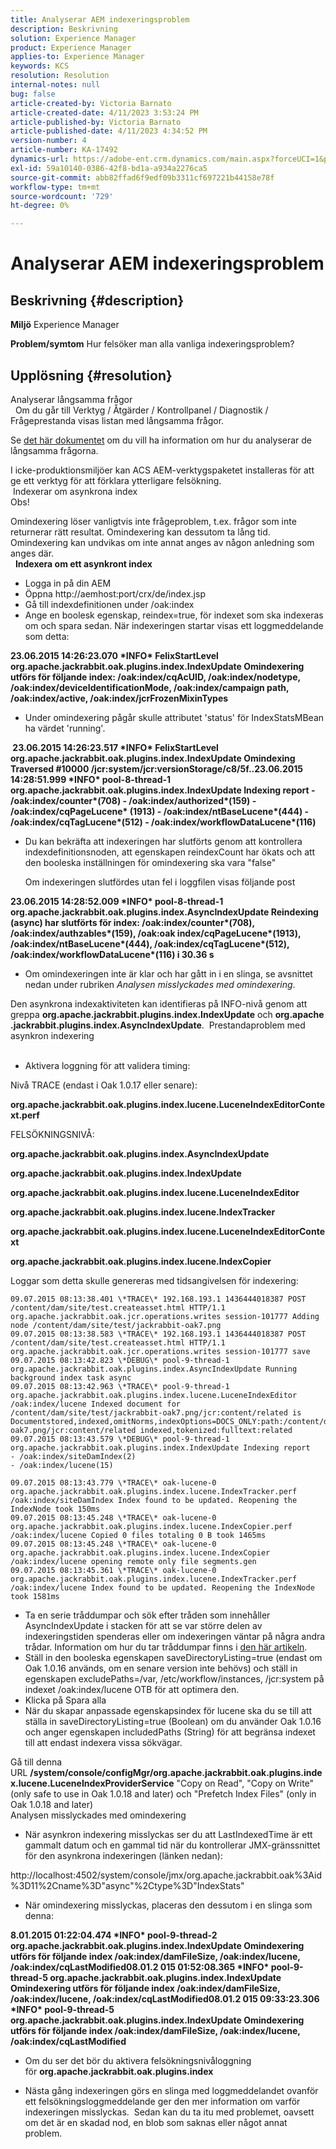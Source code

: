```yaml
---
title: Analyserar AEM indexeringsproblem
description: Beskrivning
solution: Experience Manager
product: Experience Manager
applies-to: Experience Manager
keywords: KCS
resolution: Resolution
internal-notes: null
bug: false
article-created-by: Victoria Barnato
article-created-date: 4/11/2023 3:53:24 PM
article-published-by: Victoria Barnato
article-published-date: 4/11/2023 4:34:52 PM
version-number: 4
article-number: KA-17492
dynamics-url: https://adobe-ent.crm.dynamics.com/main.aspx?forceUCI=1&pagetype=entityrecord&etn=knowledgearticle&id=8ef51dfc-80d8-ed11-a7c7-6045bd006d92
exl-id: 59a10140-0386-42f8-bd1a-a934a2276ca5
source-git-commit: abb82ffad6f9edf09b3311cf697221b44158e78f
workflow-type: tm+mt
source-wordcount: '729'
ht-degree: 0%

---
```


# Analyserar AEM indexeringsproblem

## Beskrivning {#description}

<b>Miljö</b>
Experience Manager


<b>Problem/symtom</b>
Hur felsöker man alla vanliga indexeringsproblem?


## Upplösning {#resolution}

Analyserar långsamma frågor<br> 
Om du går till Verktyg / Åtgärder / Kontrollpanel / Diagnostik / Frågeprestanda visas listan med långsamma frågor.

Se [det här dokumentet](https://docs.adobe.com/docs/en/aem/6-2/deploy/platform/queries-and-indexing.html#Troubleshooting%20indexing%20issues) om du vill ha information om hur du analyserar de långsamma frågorna.

I icke-produktionsmiljöer kan ACS AEM-verktygspaketet installeras för att ge ett verktyg för att förklara ytterligare felsökning.
<br> Indexerar om asynkrona index<br>
Obs!

Omindexering löser vanligtvis inte frågeproblem, t.ex. frågor som inte returnerar rätt resultat. Omindexering kan dessutom ta lång tid. Omindexering kan undvikas om inte annat anges av någon anledning som anges där.
<br> 
<b>Indexera om ett asynkront index</b>

- Logga in på din AEM
- Öppna http://aemhost:port/crx/de/index.jsp
- Gå till indexdefinitionen under /oak:index
- Ange en boolesk egenskap, reindex=true, för indexet som ska indexeras om och spara sedan. När indexeringen startar visas ett loggmeddelande som detta:


<b>23.06.2015 14:26:23.070 \*INFO\* FelixStartLevel org.apache.jackrabbit.oak.plugins.index.IndexUpdate Omindexering utförs för följande index: /oak:index/cqAcUID, /oak:index/nodetype, /oak:index/deviceIdentificationMode, /oak:index/campaign path, /oak:index/active, /oak:index/jcrFrozenMixinTypes</b>

- Under omindexering pågår skulle attributet &#39;status&#39; för IndexStatsMBean ha värdet &#39;running&#39;.

<b> 23.06.2015 14:26:23.517 \*INFO\* FelixStartLevel org.apache.jackrabbit.oak.plugins.index.IndexUpdate Omindexing Traversed #10000 /jcr:system/jcr:versionStorage/c8/5f..23.06.2015 14:28:51.999 \*INFO\* pool-8-thread-1 org.apache.jackrabbit.oak.plugins.index.IndexUpdate Indexing report - /oak:index/counter\*(708) - /oak:index/authorized\*(159) - /oak:index/cqPageLucene\* (1913) - /oak:index/ntBaseLucene\*(444) - /oak:index/cqTagLucene\*(512) - /oak:index/workflowDataLucene\*(116)</b>
- Du kan bekräfta att indexeringen har slutförts genom att kontrollera indexdefinitionsnoden, att egenskapen reindexCount har ökats och att den booleska inställningen för omindexering ska vara &quot;false&quot;

  Om indexeringen slutfördes utan fel i loggfilen visas följande post

<b>23.06.2015 14:28:52.009 \*INFO\* pool-8-thread-1 org.apache.jackrabbit.oak.plugins.index.AsyncIndexUpdate Reindexing (async) har slutförts för index: /oak:index/counter\*(708), /oak:index/authzables\*(159), /oak:oak index/cqPageLucene\*(1913), /oak:index/ntBaseLucene\*(444), /oak:index/cqTagLucene\*(512), /oak:index/workflowDataLucene\*(116) i 30.36 s</b>
- Om omindexeringen inte är klar och har gått in i en slinga, se avsnittet nedan under rubriken *Analysen misslyckades med omindexering*.


Den asynkrona indexaktiviteten kan identifieras på INFO-nivå genom att greppa <b>org.apache.jackrabbit.plugins.index.IndexUpdate</b> och <b>org.apache.jackrabbit.plugins.index.AsyncIndexUpdate</b>.
 Prestandaproblem med asynkron indexering<br> 
- Aktivera loggning för att validera timing:


Nivå TRACE (endast i Oak 1.0.17 eller senare):

<b>org.apache.jackrabbit.oak.plugins.index.lucene.LuceneIndexEditorContext.perf</b>

FELSÖKNINGSNIVÅ:

<b>org.apache.jackrabbit.oak.plugins.index.AsyncIndexUpdate</b>

<b>org.apache.jackrabbit.oak.plugins.index.IndexUpdate</b>

<b>org.apache.jackrabbit.oak.plugins.index.lucene.LuceneIndexEditor</b>

<b>org.apache.jackrabbit.oak.plugins.index.lucene.IndexTracker</b>

<b>org.apache.jackrabbit.oak.plugins.index.lucene.LuceneIndexEditorContext</b>

<b>org.apache.jackrabbit.oak.plugins.index.lucene.IndexCopier</b>

Loggar som detta skulle genereras med tidsangivelsen för indexering:

```
09.07.2015 08:13:38.401 \*TRACE\* 192.168.193.1 1436444018387 POST /content/dam/site/test.createasset.html HTTP/1.1 org.apache.jackrabbit.oak.jcr.operations.writes session-101777 Adding node /content/dam/site/test/jackrabbit-oak7.png
09.07.2015 08:13:38.583 \*TRACE\* 192.168.193.1 1436444018387 POST /content/dam/site/test.createasset.html HTTP/1.1 org.apache.jackrabbit.oak.jcr.operations.writes session-101777 save
09.07.2015 08:13:42.823 \*DEBUG\* pool-9-thread-1 org.apache.jackrabbit.oak.plugins.index.AsyncIndexUpdate Running background index task async
09.07.2015 08:13:42.963 \*TRACE\* pool-9-thread-1 org.apache.jackrabbit.oak.plugins.index.lucene.LuceneIndexEditor /oak:index/lucene Indexed document for /content/dam/site/test/jackrabbit-oak7.png/jcr:content/related is Documentstored,indexed,omitNorms,indexOptions=DOCS_ONLY:path:/content/dam/site/test/jackrabbit-oak7.png/jcr:content/related indexed,tokenized:fulltext:related
09.07.2015 08:13:43.579 \*DEBUG\* pool-9-thread-1 org.apache.jackrabbit.oak.plugins.index.IndexUpdate Indexing report
- /oak:index/siteDamIndex(2)
- /oak:index/lucene(15)
```

```
09.07.2015 08:13:43.779 \*TRACE\* oak-lucene-0 org.apache.jackrabbit.oak.plugins.index.lucene.IndexTracker.perf /oak:index/siteDamIndex Index found to be updated. Reopening the IndexNode took 150ms
09.07.2015 08:13:45.248 \*TRACE\* oak-lucene-0 org.apache.jackrabbit.oak.plugins.index.lucene.IndexCopier.perf /oak:index/lucene Copied 0 files totaling 0 B took 1465ms
09.07.2015 08:13:45.248 \*TRACE\* oak-lucene-0 org.apache.jackrabbit.oak.plugins.index.lucene.IndexCopier /oak:index/lucene opening remote only file segments.gen
09.07.2015 08:13:45.361 \*TRACE\* oak-lucene-0 org.apache.jackrabbit.oak.plugins.index.lucene.IndexTracker.perf /oak:index/lucene Index found to be updated. Reopening the IndexNode took 1581ms
```

- Ta en serie tråddumpar och sök efter tråden som innehåller AsyncIndexUpdate i stacken för att se var större delen av indexeringstiden spenderas eller om indexeringen väntar på några andra trådar. Information om hur du tar tråddumpar finns i [den här artikeln](https://experienceleague.adobe.com/docs/experience-cloud-kcs/kbarticles/KA-17452.html).
- Ställ in den booleska egenskapen saveDirectoryListing=true (endast om Oak 1.0.16 används, om en senare version inte behövs) och ställ in egenskapen excludePaths=/var, /etc/workflow/instances, /jcr:system på indexet /oak:index/lucene OTB för att optimera den.
- Klicka på Spara alla
- När du skapar anpassade egenskapsindex för lucene ska du se till att ställa in saveDirectoryListing=true (Boolean) om du använder Oak 1.0.16 och anger egenskapen includedPaths (String) för att begränsa indexet till att endast indexera vissa sökvägar.


Gå till denna URL <b>/system/console/configMgr/org.apache.jackrabbit.oak.plugins.index.lucene.LuceneIndexProviderService</b> &quot;Copy on Read&quot;, &quot;Copy on Write&quot; (only safe to use in Oak 1.0.18 and later) och &quot;Prefetch Index Files&quot; (only in Oak 1.0.18 and later)
<br>Analysen misslyckades med omindexering<br>
- När asynkron indexering misslyckas ser du att LastIndexedTime är ett gammalt datum och en gammal tid när du kontrollerar JMX-gränssnittet för den asynkrona indexeringen (länken nedan):


http://localhost:4502/system/console/jmx/org.apache.jackrabbit.oak%3Aid%3D11%2Cname%3D&quot;async&quot;%2Ctype%3D&quot;IndexStats&quot;

- När omindexering misslyckas, placeras den dessutom i en slinga som denna:


<b>8.01.2015 01:22:04.474 \*INFO\* pool-9-thread-2 org.apache.jackrabbit.oak.plugins.index.IndexUpdate Omindexering utförs för följande index /oak:index/damFileSize, /oak:index/lucene, /oak:index/cqLastModified08.01.2 015 01:52:08.365 \*INFO\* pool-9-thread-5 org.apache.jackrabbit.oak.plugins.index.IndexUpdate Omindexering utförs för följande index /oak:index/damFileSize, /oak:index/lucene, /oak:index/cqLastModified08.01.2 015 09:33:23.306 \*INFO\* pool-9-thread-5 org.apache.jackrabbit.oak.plugins.index.IndexUpdate Omindexering utförs för följande index /oak:index/damFileSize, /oak:index/lucene, /oak:index/cqLastModified</b>

- Om du ser det bör du aktivera felsökningsnivåloggning för <b>org.apache.jackrabbit.oak.plugins.index</b>


- Nästa gång indexeringen görs en slinga med loggmeddelandet ovanför ett felsökningsloggmeddelande ger den mer information om varför indexeringen misslyckas.  Sedan kan du ta itu med problemet, oavsett om det är en skadad nod, en blob som saknas eller något annat problem.
